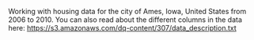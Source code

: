 Working with housing data for the city of Ames, Iowa, United States from 2006 to 2010. You can also read about the different columns in the data here: https://s3.amazonaws.com/dq-content/307/data_description.txt
